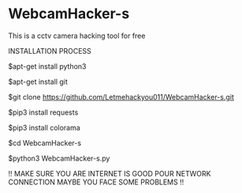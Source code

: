 # WebcamHacker-s
This is a cctv camera hacking tool for free
 
INSTALLATION PROCESS

$apt-get install python3

$apt-get install git

$git clone https://github.com/Letmehackyou011/WebcamHacker-s.git

$pip3 install requests

$pip3 install colorama

$cd WebcamHacker-s

$python3 WebcamHacker-s.py

!! MAKE SURE YOU ARE INTERNET IS GOOD POUR NETWORK CONNECTION MAYBE YOU FACE SOME PROBLEMS !!
